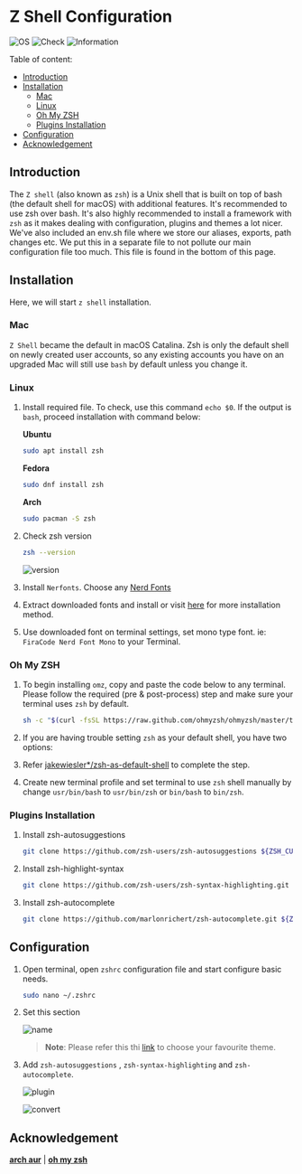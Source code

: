 # Z Shell Configuration

![OS](https://img.shields.io/badge/OS-Linux/Mac-white)
![Check](https://img.shields.io/badge/Status-Pass-brightgreen)
![Information](https://img.shields.io/badge/Information-Terminal-yellow)

Table of content:

- [Introduction](#introduction)
- [Installation](#installation)
  - [Mac](#mac)
  - [Linux](#linux)
  - [Oh My ZSH](#oh-my-zsh)
  - [Plugins Installation](#plugins-installation)
- [Configuration](#configuration)
- [Acknowledgement](#acknowledgement)

## Introduction

The `Z shell` (also known as `zsh`) is a Unix shell that is built on top of bash (the default shell for macOS) with additional features. It's recommended to use zsh over bash. It's also highly recommended to install a framework with `zsh` as it makes dealing with configuration, plugins and themes a lot nicer. We've also included an env.sh file where we store our aliases, exports, path changes etc. We put this in a separate file to not pollute our main configuration file too much. This file is found in the bottom of this page.

## Installation

Here, we will start `z shell` installation.

### Mac

`Z Shell` became the default in macOS Catalina. Zsh is only the default shell on newly created user accounts, so any existing accounts you have on an upgraded Mac will still use `bash` by default unless you change it.

### Linux

1. Install required file. To check, use this command `echo $0`. If the output is `bash`, proceed installation with command below:

   **Ubuntu**

   ```bash
   sudo apt install zsh
   ```

   **Fedora**

   ```bash
   sudo dnf install zsh
   ```

   **Arch**

   ```bash
   sudo pacman -S zsh
   ```

2. Check zsh version

   ```zsh
   zsh --version
   ```

   ![version](https://user-images.githubusercontent.com/72515939/229268347-1e35b52a-410e-4ab7-a785-dad566e56b04.png)

3. Install `Nerfonts`. Choose any [Nerd Fonts](https://www.nerdfonts.com/font-downloads)

4. Extract downloaded fonts and install or visit [here](https://github.com/ryanoasis/nerd-fonts#font-patcher) for more installation method.

5. Use downloaded font on terminal settings, set mono type font. ie: `FiraCode Nerd Font Mono` to your Terminal.

### Oh My ZSH

1. To begin installing `omz`, copy and paste the code below to any terminal. Please follow the required (pre & post-process) step and make sure your terminal uses `zsh` by default.

   ```zsh
   sh -c "$(curl -fsSL https://raw.github.com/ohmyzsh/ohmyzsh/master/tools/install.sh)"
   ```

2. If you are having trouble setting `zsh` as your default shell, you have two options:

3. Refer [jakewiesler*/zsh-as-default-shell](https://www.jakewiesler.com/blog/zsh-as-default-shell) to complete the step.

4. Create new terminal profile and set terminal to use `zsh` shell manually by change `usr/bin/bash` to `usr/bin/zsh` or `bin/bash` to `bin/zsh`.

### Plugins Installation

1. Install zsh-autosuggestions

   ```zsh
   git clone https://github.com/zsh-users/zsh-autosuggestions ${ZSH_CUSTOM:-~/.oh-my-zsh/custom}/plugins/zsh-autosuggestions
   ```
2. Install zsh-highlight-syntax

   ```zsh
   git clone https://github.com/zsh-users/zsh-syntax-highlighting.git ${ZSH_CUSTOM:-~/.oh-my-zsh/custom}/plugins/zsh-syntax-highlighting
   ```

3. Install zsh-autocomplete

   ```zsh
   git clone https://github.com/marlonrichert/zsh-autocomplete.git ${ZSH_CUSTOM:-~/.oh-my-zsh/custom}/plugins/zsh-autocomplete
   ```

## Configuration

1. Open terminal, open `zshrc` configuration file and start configure basic needs.

   ```zsh
   sudo nano ~/.zshrc
   ```

2. Set this section

   ![name](https://user-images.githubusercontent.com/72515939/229268420-d30baf0c-e8eb-4a93-a8ed-9a486f8cd46a.png)

   > **Note**: Please refer this thi [link](https://github.com/ohmyzsh/ohmyzsh/wiki/Themes) to choose your favourite theme.

3. Add `zsh-autosuggestions` , `zsh-syntax-highlighting` and `zsh-autocomplete`.

   ![plugin](https://user-images.githubusercontent.com/72515939/229268427-fe94e8b6-1041-4f9d-97f0-c7c1f2f35f03.png)

   ![convert](https://user-images.githubusercontent.com/72515939/229334386-ac2d25cc-43b0-405f-ab91-a9fe99f11dad.gif)

## Acknowledgement

[**arch aur**](https://aur.archlinux.org/packages/anycable-go) | [**oh my zsh**](https://ohmyz.sh)
